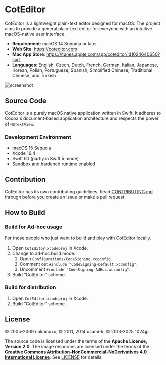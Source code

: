# CotEditor

CotEditor is a lightweight plain-text editor designed for macOS. The project aims to provide a general plain-text editor for everyone with an intuitive macOS-native user interface.

- __Requirement__: macOS 14 Sonoma or later
- __Web Site__: <https://coteditor.com>
- __Mac App Store__: <https://itunes.apple.com/app/coteditor/id1024640650?ls=1>
- __Languages__: English, Czech, Dutch, French, German, Italian, Japanese, Korean, Polish, Portuguese, Spanish, Simplified Chinese, Traditional Chinese, and Turkish

![screenshot](screenshot@2x.png)



## Source Code

CotEditor is a purely macOS native application written in Swift. It adheres to Cocoa's document-based application architecture and respects the power of `NSTextView`.


### Development Environment

- macOS 15 Sequoia
- Xcode 16.4
- Swift 6.1 (partly in Swift 5 mode)
- Sandbox and hardened runtime enabled



## Contribution

CotEditor has its own contributing guidelines. Read [CONTRIBUTING.md](CONTRIBUTING.md) through before you create an issue or make a pull request.



## How to Build

### Build for Ad-hoc usage

For those people who just want to build and play with CotEditor locally.

1. Open `CotEditor.xcodeproj` in Xcode.
1. Change to ad-hoc build mode:
    1. Open `Configurations/CodeSigning.xcconfig`.
    1. Comment out `#include "CodeSigning-Default.xcconfig"`.
    1. Uncomment `#include "CodeSigning-AdHoc.xcconfig"`.
1. Build “CotEditor” scheme.


### Build for distribution

1. Open `CotEditor.xcodeproj` in Xcode.
1. Build “CotEditor” scheme.



## License

© 2005-2009 nakamuxu,
© 2011, 2014 usami-k,
© 2013-2025 1024jp.

The source code is licensed under the terms of the __Apache License, Version 2.0__. The image resources are licensed under the terms of the [__Creative Commons Attribution-NonCommercial-NoDerivatives 4.0 International License__](https://creativecommons.org/licenses/by-nc-nd/4.0/). See [LICENSE](LICENSE) for details.
